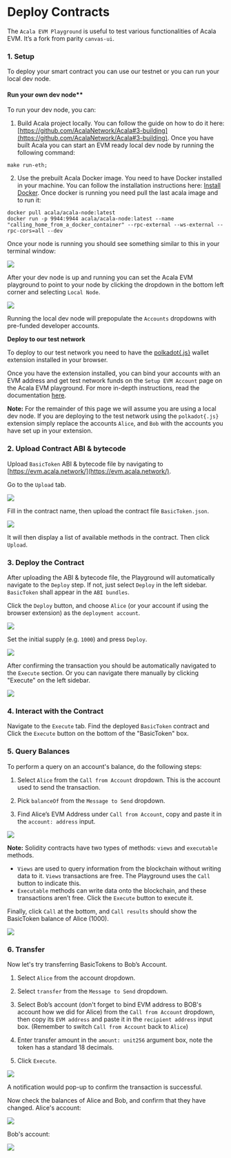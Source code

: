 # Deploy Contracts

The `Acala EVM Playground` is useful to test various functionalities of Acala EVM. It’s a fork from parity `canvas-ui`.

### **1. Setup**

To deploy your smart contract you can use our testnet or you can run your local dev node.

#### Run your own dev node**

To run your dev node, you can:
1. Build Acala project locally. 
   You can follow the guide on how to do it here:
   [https://github.com/AcalaNetwork/Acala#3-building](https://github.com/AcalaNetwork/Acala#3-building). Once you have built Acala you can start an EVM ready local dev node by running the following command:

```bash=
make run-eth;
```
2. Use the prebuilt Acala Docker image.
   You need to have Docker installed in your machine. You can follow the installation instructions here: [Install Docker](https://docs.docker.com/get-docker/). Once docker is running you need pull the last acala image and to run it:
```shell=
docker pull acala/acala-node:latest
docker run -p 9944:9944 acala/acala-node:latest --name "calling_home_from_a_docker_container" --rpc-external --ws-external --rpc-cors=all --dev
```

Once your node is running you should see something similar to this in your terminal window:

![](https://i.imgur.com/MQEURQr.png)

After your dev node is up and running you can set the Acala EVM playground to point to your node by clicking the dropdown in the bottom left corner and selecting `Local Node`.

![](https://i.imgur.com/pOfQb8z.png)

Running the local dev node will prepopulate the `Accounts` dropdowns with pre-funded developer accounts.

**Deploy to our test network**

To deploy to our test network you need to have the [polkadot{.js}](https://polkadot.js.org/extension/) wallet extension installed in your browser.

Once you have the extension installed, you can bind your accounts with an EVM address and get test network funds on the `Setup EVM Account` page on the Acala EVM playground. For more in-depth instructions, read the documentation [here](https://wiki.acala.network/build/development-guide/smart-contracts/get-started-evm/evm-account).

**Note:** For the remainder of this page we will assume you are using a local dev node. If you are deploying to the test network using the `polkadot{.js}` extension simply replace the accounts `Alice`, and `Bob` with the accounts you have set up in your extension.

### **2. Upload Contract ABI & bytecode**

Upload `BasicToken` ABI & bytecode file by navigating to [https://evm.acala.network/](https://evm.acala.network/).

Go to the `Upload` tab.

![](https://i.imgur.com/Ge3IwiM.png)


Fill in the contract name, then upload the contract file `BasicToken.json`.

![](https://i.imgur.com/kRM8Mfb.png)


It will then display a list of available methods in the contract. Then click `Upload`.

### **3. Deploy the Contract**

After uploading the ABI & bytecode file, the Playground will automatically navigate to the `Deploy` step. If not, just select `Deploy` in the left sidebar. `BasicToken` shall appear in the `ABI bundles`.

Click the `Deploy` button, and choose `Alice` (or your account if using the browser extension) as the `deployment account`.

![](https://i.imgur.com/FfoYEFU.png)

Set the initial supply \(e.g. `1000`\) and press `Deploy`.

![](https://i.imgur.com/wY0YG54.png)

After confirming the transaction you should be automatically navigated to the `Execute` section. Or you can navigate there manually by clicking "Execute" on the left sidebar.

![](https://i.imgur.com/wyrpMIv.png)

### **4. Interact with the Contract**

Navigate to the `Execute` tab. Find the deployed `BasicToken` contract and Click the `Execute` button on the bottom of the "BasicToken" box.


### **5. Query Balances**

To perform a query on an account's balance, do the following steps:

1. Select `Alice` from the `Call from Account` dropdown. This is the account used to send the transaction.

2. Pick `balanceOf` from the `Message to Send` dropdown.

3. Find Alice’s EVM Address under `Call from Account`, copy and paste it in the `account: address` input.

![](https://i.imgur.com/xH1j0ph.png)

**Note:** Solidity contracts have two types of methods: `views` and `executable` methods.

- `Views` are used to query information from the blockchain without writing data to it. `Views` transactions are free. The Playground uses the `Call` button to indicate this.
- `Executable` methods can write data onto the blockchain, and these transactions aren’t free. Click the `Execute` button to execute it.

Finally, click `Call` at the bottom, and `Call results` should show the BasicToken balance of Alice (1000).

![](https://i.imgur.com/GS7Znys.png)

### **6. Transfer**

Now let's try transferring BasicTokens to Bob’s Account.

1. Select `Alice` from the account dropdown.

2. Select `transfer` from the `Message to Send` dropdown.

3. Select Bob’s account (don't forget to bind EVM address to BOB's account how we did for Alice) from the `Call from Account` dropdown, then copy its `EVM address` and paste it in the `recipient address` input box. (Remember to switch `Call from Account` back to `Alice`)

4. Enter transfer amount in the `amount: unit256` argument box, note the token has a standard 18 decimals.

5. Click `Execute`.

![](https://i.imgur.com/l2utsuN.png)

A notification would pop-up to confirm the transaction is successful.

Now check the balances of Alice and Bob, and confirm that they have changed.
Alice's account:

![](https://i.imgur.com/SCLwxRk.png)

Bob's account:

![](https://i.imgur.com/pi3AKiN.png)
